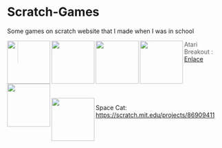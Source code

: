 # Scratch-Games
Some games on scratch website that I made when I was in school

<img align="left" width="100" height="100" src="https://user-images.githubusercontent.com/71594504/97096174-8e9d1080-1668-11eb-980c-a53b6e4b739f.PNG">
<img align="left" width="100" height="100" src="https://user-images.githubusercontent.com/71594504/97096175-8fce3d80-1668-11eb-950a-3867c8ab860f.PNG">
<img align="left" width="100" height="100" src="https://user-images.githubusercontent.com/71594504/97096176-90ff6a80-1668-11eb-9fab-0051725d5324.PNG">
<img align="left" width="100" height="100" src="https://user-images.githubusercontent.com/71594504/97428839-d9dc4b00-1916-11eb-9353-147c2ff632c2.PNG">
<img align="left" width="100" height="100" src="https://user-images.githubusercontent.com/71594504/97096224-403c4180-1669-11eb-87d4-600d35346edf.PNG">

> Atari Breakout :
[Enlace](https://scratch.mit.edu/projects/134903866)

<br>
<br>
<br>
<br>


<img align="left" width="100" height="100" src="https://user-images.githubusercontent.com/71594504/97096229-4a5e4000-1669-11eb-92e4-cf16d94135a7.PNG">

Space Cat:
https://scratch.mit.edu/projects/86909411


